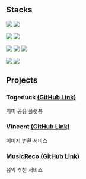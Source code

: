 ## Stacks

<img src="https://img.shields.io/badge/Python-127DAB?style=flat-square&logo=Python&logoColor=white"/> <img src="https://img.shields.io/badge/JavaScript-FFD53F?style=flat-square&logo=JavaScript&logoColor=white"/>

<img src="https://img.shields.io/badge/Django-005E67?style=flat-square&logo=Django&logoColor=white"/> <img src="https://img.shields.io/badge/Django Rest Framework-EB4D4D?style=flat-square&logo=Django Rest Framework&logoColor=white"/>

<img src="https://img.shields.io/badge/SQLite3-083D77?style=flat-square&logo=SQLite3&logoColor=white"/> <img src="https://img.shields.io/badge/Docker-0964C6?style=flat-square&logo=Docker&logoColor=white"/> <img src="https://img.shields.io/badge/amazon AWS-FF9D41?style=flat-square&logo=amazon AWS&logoColor=white"/>

<img src="https://img.shields.io/badge/Visual Studio Code-489CE6?style=flat-square&logo=Visual Studio Code&logoColor=white"/> <img src="https://img.shields.io/badge/PyCharm-3DD392?style=flat-square&logo=PyCharm&logoColor=white"/>


## Projects

### Togeduck <a href="https://github.com/Team-Hot6/Togeduck_Backend">(GitHub Link)</a>
취미 공유 플랫폼

### Vincent <a href="https://github.com/Carrotww/Vincent_Backend">(GitHub Link)</a>
이미지 변환 서비스

### MusicReco <a href="https://github.com/Carrotww/Recommend_service">(GitHub Link)</a>
음악 추천 서비스
